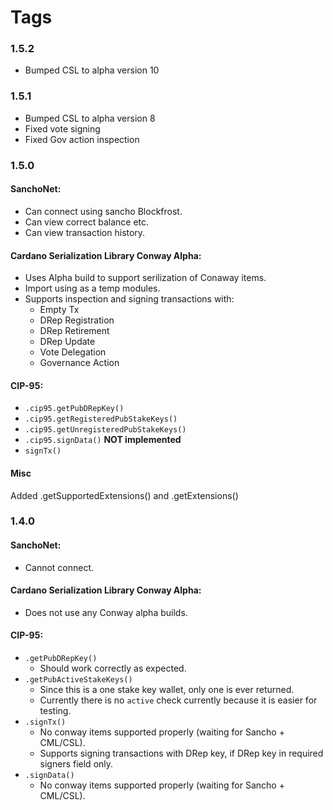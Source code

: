 # Tags

### 1.5.2
- Bumped CSL to alpha version 10

### 1.5.1
- Bumped CSL to alpha version 8
- Fixed vote signing
- Fixed Gov action inspection

### 1.5.0

#### SanchoNet:
- Can connect using sancho Blockfrost.
- Can view correct balance etc.
- Can view transaction history.
  
#### Cardano Serialization Library Conway Alpha:
- Uses Alpha build to support serilization of Conaway items.
- Import using as a temp modules.
- Supports inspection and signing transactions with:
  - Empty Tx 
  - DRep Registration
  - DRep Retirement
  - DRep Update
  - Vote Delegation
  - Governance Action 

#### CIP-95:
- `.cip95.getPubDRepKey()`
- `.cip95.getRegisteredPubStakeKeys()`
- `.cip95.getUnregisteredPubStakeKeys()`
- `.cip95.signData()` **NOT implemented**
- `signTx()`

#### Misc
Added .getSupportedExtensions() and .getExtensions()

### 1.4.0

#### SanchoNet:
- Cannot connect.
  
#### Cardano Serialization Library Conway Alpha:
- Does not use any Conway alpha builds.

#### CIP-95:
- `.getPubDRepKey()`
  - Should work correctly as expected.
- `.getPubActiveStakeKeys()`
  - Since this is a one stake key wallet, only one is ever returned.
  - Currently there is no `active` check currently because it is easier for testing.
- `.signTx()`
  - No conway items supported properly (waiting for Sancho + CML/CSL).
  - Supports signing transactions with DRep key, if DRep key in required signers field only.
- `.signData()`
  - No conway items supported properly (waiting for Sancho + CML/CSL).